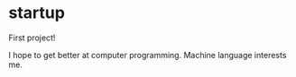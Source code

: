 # startup

First project!

I hope to get better at computer programming.
Machine language interests me.
